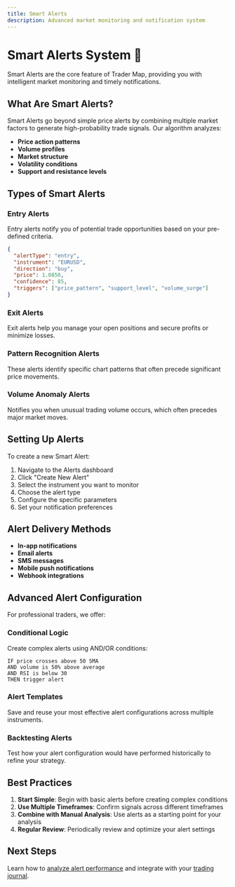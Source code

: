 ```yaml
---
title: Smart Alerts
description: Advanced market monitoring and notification system
---
```


# Smart Alerts System 🔔

Smart Alerts are the core feature of Trader Map, providing you with intelligent market monitoring and timely notifications.

## What Are Smart Alerts?

Smart Alerts go beyond simple price alerts by combining multiple market factors to generate high-probability trade signals. Our algorithm analyzes:

- **Price action patterns**
- **Volume profiles**
- **Market structure**
- **Volatility conditions**
- **Support and resistance levels**

## Types of Smart Alerts

### Entry Alerts

Entry alerts notify you of potential trade opportunities based on your pre-defined criteria.

```json
{
  "alertType": "entry",
  "instrument": "EURUSD",
  "direction": "buy",
  "price": 1.0850,
  "confidence": 85,
  "triggers": ["price_pattern", "support_level", "volume_surge"]
}
```

### Exit Alerts

Exit alerts help you manage your open positions and secure profits or minimize losses.

### Pattern Recognition Alerts

These alerts identify specific chart patterns that often precede significant price movements.

### Volume Anomaly Alerts

Notifies you when unusual trading volume occurs, which often precedes major market moves.

## Setting Up Alerts

To create a new Smart Alert:

1. Navigate to the Alerts dashboard
2. Click "Create New Alert"
3. Select the instrument you want to monitor
4. Choose the alert type
5. Configure the specific parameters
6. Set your notification preferences

## Alert Delivery Methods

- **In-app notifications**
- **Email alerts**
- **SMS messages**
- **Mobile push notifications**
- **Webhook integrations**

## Advanced Alert Configuration

For professional traders, we offer:

### Conditional Logic

Create complex alerts using AND/OR conditions:

```
IF price crosses above 50 SMA
AND volume is 50% above average
AND RSI is below 30
THEN trigger alert
```

### Alert Templates

Save and reuse your most effective alert configurations across multiple instruments.

### Backtesting Alerts

Test how your alert configuration would have performed historically to refine your strategy.

## Best Practices

1. **Start Simple**: Begin with basic alerts before creating complex conditions
2. **Use Multiple Timeframes**: Confirm signals across different timeframes
3. **Combine with Manual Analysis**: Use alerts as a starting point for your analysis
4. **Regular Review**: Periodically review and optimize your alert settings

## Next Steps

Learn how to [analyze alert performance](/docs/alert-analytics) and integrate with your [trading journal](/docs/trading-journal).
